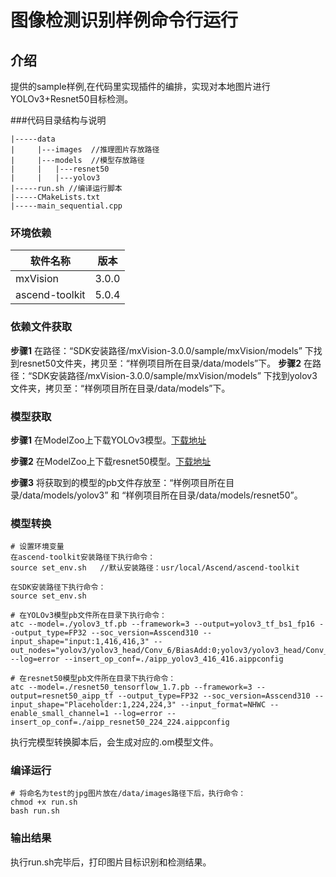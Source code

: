 # 图像检测识别样例命令行运行

## 介绍

提供的sample样例,在代码里实现插件的编排，实现对本地图片进行YOLOv3+Resnet50目标检测。

###代码目录结构与说明
```
|-----data
|     |---images  //推理图片存放路径
|     |---models  //模型存放路径
|     |   |---resnet50
|     |   |---yolov3
|-----run.sh //编译运行脚本
|-----CMakeLists.txt
|-----main_sequential.cpp
```
### 环境依赖

|  软件名称        | 版本   |
|----------------- | ------|
|  mxVision        | 3.0.0 |
|  ascend-toolkit  | 5.0.4 |

### 依赖文件获取

**步骤1** 在路径：“SDK安装路径/mxVision-3.0.0/sample/mxVision/models” 下找到resnet50文件夹，拷贝至：“样例项目所在目录/data/models”下。
**步骤2** 在路径：“SDK安装路径/mxVision-3.0.0/sample/mxVision/models” 下找到yolov3文件夹，拷贝至：“样例项目所在目录/data/models”下。

### 模型获取

**步骤1**  在ModelZoo上下载YOLOv3模型。[下载地址](https://www.hiascend.com/zh/software/modelzoo/models/detail/C/210261e64adc42d2b3d84c447844e4c7/1)

**步骤2**  在ModelZoo上下载resnet50模型。[下载地址](https://www.hiascend.com/zh/software/modelzoo/models/detail/C/d63df55c1f7f4112a97c8a33e6da89fe/1)

**步骤3** 将获取到的模型的pb文件存放至：“样例项目所在目录/data/models/yolov3” 和 “样例项目所在目录/data/models/resnet50”。

### 模型转换
```
# 设置环境变量
在ascend-toolkit安装路径下执行命令：
source set_env.sh   //默认安装路径：usr/local/Ascend/ascend-toolkit

在SDK安装路径下执行命令：
source set_env.sh

# 在YOLOv3模型pb文件所在目录下执行命令：
atc --model=./yolov3_tf.pb --framework=3 --output=yolov3_tf_bs1_fp16 --output_type=FP32 --soc_version=Asscend310 --input_shape="input:1,416,416,3" --out_nodes="yolov3/yolov3_head/Conv_6/BiasAdd:0;yolov3/yolov3_head/Conv_14/BiasAdd:0;yolov3/yolov3_head/Conv_22/BiasAdd:0" --log=error --insert_op_conf=./aipp_yolov3_416_416.aippconfig

# 在resnet50模型pb文件所在目录下执行命令：
atc --model=./resnet50_tensorflow_1.7.pb --framework=3 --output=resnet50_aipp_tf --output_type=FP32 --soc_version=Asscend310 --input_shape="Placeholder:1,224,224,3" --input_format=NHWC --enable_small_channel=1 --log=error --insert_op_conf=./aipp_resnet50_224_224.aippconfig
```
执行完模型转换脚本后，会生成对应的.om模型文件。

### 编译运行

```
# 将命名为test的jpg图片放在/data/images路径下后，执行命令：
chmod +x run.sh
bash run.sh
```

### 输出结果

执行run.sh完毕后，打印图片目标识别和检测结果。

















